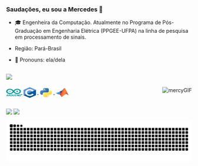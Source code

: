 ### Saudações, eu sou a Mercedes 🖖

- 🎓 Engenheira da Computação. Atualmente no Programa de Pós-Graduação em Engenharia Elétrica (PPGEE-UFPA) na linha de pesquisa em processamento de sinais.
- Região: Pará-Brasil 
- 🌻 Pronouns: ela/dela

  ##
  
<div>
  <a href="https://github.com/mercedesDiniz">
  <img height="180em" src="https://github-readme-stats.vercel.app/api?username=mercedesDiniz&show_icons=true&theme=dracula&include_all_commits=true&count_private=true"/>
</div>
<div style="display: inline_block"><br>

  <img align="center" alt="mercy-arduino" height="30" width="40" src="https://github.com/devicons/devicon/blob/master/icons/arduino/arduino-original-wordmark.svg">
   <img align="center" alt="mercy-c" height="30" width="40" src="https://github.com/devicons/devicon/blob/master/icons/c/c-original.svg">
  <img align="center" alt="mercy-Python" height="30" width="40" src="https://raw.githubusercontent.com/devicons/devicon/master/icons/python/python-original.svg">
  <img align="center" alt="mercy-Matlab" height="30" width="40" src="https://github.com/devicons/devicon/blob/master/icons/matlab/matlab-original.svg">
  <img align="right" alt="mercyGIF" src="https://media.giphy.com/media/BUw8GTuBlkdFFCPjd9/giphy.gif">
</div>
  
 ##
  
 <div> 
  <a href="mailto:mercy.diniz82@gmail.com"><img src="https://img.shields.io/badge/Gmail-D14836?style=for-the-badge&logo=gmail&logoColor=white"></a>
  <a href="mailto:mercedes.diniz@itec.ufpa.br"><img src="https://img.shields.io/badge/-Gmail-%23333?style=for-the-badge&logo=gmail&logoColor=white"></a>

  ![Snake animation](https://github.com/mercedesDiniz/mercedesDiniz/blob/output/github-contribution-grid-snake.svg)
 
</div>
